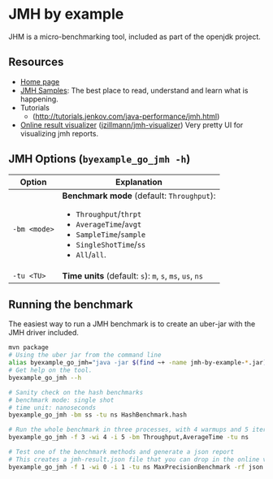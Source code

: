 JMH by example
==============================================================================

JHM is a micro-benchmarking tool, included as part of the openjdk project.

Resources
------------------------------------------------------------------------------

* [Home page](http://openjdk.java.net/projects/code-tools/jmh/)
* [JMH Samples](http://hg.openjdk.java.net/code-tools/jmh/file/tip/jmh-samples/src/main/java/org/openjdk/jmh/samples/): The best place to read, understand and learn what is happening.
* Tutorials
    - (http://tutorials.jenkov.com/java-performance/jmh.html)
* [Online result visualizer](https://jmh.morethan.io) ([jzillmann/jmh-visualizer](https://github.com/jzillmann/jmh-visualizer)) Very pretty UI for visualizing jmh reports.

JMH Options (`byexample_go_jmh -h`)
------------------------------------------------------------------------------

| Option       | Explanation                                                                                                                                                                                      |
|--------------|--------------------------------------------------------------------------------------------------------------------------------------------------------------------------------------------------|
| `-bm <mode>` | **Benchmark mode** (default: `Throughput`): <ul><li>`Throughput`/`thrpt`</li><li>`AverageTime`/`avgt`</li><li>`SampleTime`/`sample`</li><li>`SingleShotTime`/`ss`</li><li>`All`/`all`.</li></ul> |
| `-tu <TU>`   | **Time units** (default: `s`): `m`, `s`, `ms`, `us`, `ns`                                                                                                                                        |

Running the benchmark
------------------------------------------------------------------------------

The easiest way to run a JMH benchmark is to create an uber-jar with the JMH driver included.

```bash
mvn package
# Using the uber jar from the command line
alias byexample_go_jmh="java -jar $(find ~+ -name jmh-by-example-*.jar)"
# Get help on the tool.
byexample_go_jmh --h

# Sanity check on the hash benchmarks
# benchmark mode: single shot
# time unit: nanoseconds
byexample_go_jmh -bm ss -tu ns HashBenchmark.hash

# Run the whole benchmark in three processes, with 4 warmups and 5 iterations
byexample_go_jmh -f 3 -wi 4 -i 5 -bm Throughput,AverageTime -tu ns

# Test one of the benchmark methods and generate a json report
# This creates a jmh-result.json file that you can drop in the online visualiser.
byexample_go_jmh -f 1 -wi 0 -i 1 -tu ns MaxPrecisionBenchmark -rf json
```
